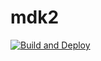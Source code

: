 # mdk2

[![Build and Deploy](https://github.com/malware-dev/mdk2/actions/workflows/dotnet.yml/badge.svg?branch=main)](https://github.com/malware-dev/mdk2/actions/workflows/dotnet.yml)
